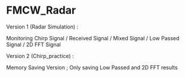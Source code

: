 # FMCW_Radar

Version 1 (Radar Simulation) :

Monitoring Chirp Signal / Received Signal / Mixed Signal / Low Passed Signal / 2D FFT Signal

Version 2 (Chirp_practice) :

Memory Saving Version ; Only saving Low Passed and 2D FFT results
